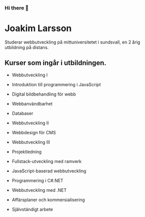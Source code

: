### Hi there 👋

<!--
**jocke-larsson/jocke-larsson** is a ✨ _special_ ✨ repository because its `README.md` (this file) appears on your GitHub profile.

Here are some ideas to get you started:

- 🔭 I’m currently working on ...
- 🌱 I’m currently learning ...
- 👯 I’m looking to collaborate on ...
- 🤔 I’m looking for help with ...
- 💬 Ask me about ...
- 📫 How to reach me: ...
- 😄 Pronouns: ...
- ⚡ Fun fact: ...
-->

# Joakim Larsson 

Studerar webbutveckling på mittuniversitetet i sundsvall, en 2 årig utbildning på distans.

## Kurser som ingår i utbildningen.

- Webbutveckling I
- Introduktion till programmering i JavaScript
- Digital bildbehandling för webb
- Webbanvändbarhet
- Databaser
- Webbutveckling II
- Webbdesign för CMS
- Webbutveckling III

- Projektledning
- Fullstack-utveckling med ramverk
- JavaScript-baserad webbutveckling
- Programmering i C#.NET
- Webbutveckling med .NET
- Affärsplaner och kommersialisering
- Självständigt arbete